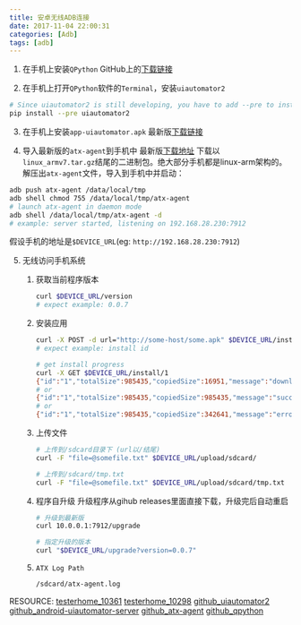 ```yaml
---
title: 安卓无线ADB连接
date: 2017-11-04 22:00:31
categories: [Adb]
tags: [adb]
---
```


1. 在手机上安装``QPython``
GitHub上的[下载链接](https://github.com/qpython-android/qpython/releases)

2. 在手机上打开``QPython``软件的``Terminal``，安装``uiautomator2``
```bash
# Since uiautomator2 is still developing, you have to add --pre to install development version
pip install --pre uiautomator2
```

<!--more-->

3. 在手机上安装``app-uiautomator.apk``
最新版[下载链接](https://github.com/openatx/android-uiautomator-server/releases)

4. 导入最新版的``atx-agent``到手机中
最新版[下载地址](https://github.com/openatx/atx-agent/releases)
下载以``linux_armv7.tar.gz``结尾的二进制包。绝大部分手机都是linux-arm架构的。
解压出``atx-agent``文件，导入到手机中并启动：
```bash
adb push atx-agent /data/local/tmp
adb shell chmod 755 /data/local/tmp/atx-agent
# launch atx-agent in daemon mode
adb shell /data/local/tmp/atx-agent -d
# example: server started, listening on 192.168.28.230:7912
```
假设手机的地址是``$DEVICE_URL``(eg: `http://192.168.28.230:7912`)

5. 无线访问手机系统
    1. 获取当前程序版本
        ```bash
        curl $DEVICE_URL/version
        # expect example: 0.0.7
        ```
    2. 安装应用
        ```bash
        curl -X POST -d url="http://some-host/some.apk" $DEVICE_URL/install
        # expect example: install id
        ```

        ```bash
        # get install progress
        curl -X GET $DEVICE_URL/install/1
        {"id":"1","totalSize":985435,"copiedSize":16951,"message":"downloading"}
        # or
        {"id":"1","totalSize":985435,"copiedSize":985435,"message":"success installed"}
        # or
        {"id":"1","totalSize":985435,"copiedSize":342641,"message":"error install","error":"exit status 1"}
        ```
    3. 上传文件
        ```bash
        # 上传到/sdcard目录下 (url以/结尾)
        curl -F "file=@somefile.txt" $DEVICE_URL/upload/sdcard/

        # 上传到/sdcard/tmp.txt
        curl -F "file=@somefile.txt" $DEVICE_URL/upload/sdcard/tmp.txt
        ```
    4. 程序自升级
        升级程序从gihub releases里面直接下载，升级完后自动重启
        ```bash
        # 升级到最新版
        curl 10.0.0.1:7912/upgrade
        ```

        ```bash
        # 指定升级的版本
        curl "$DEVICE_URL/upgrade?version=0.0.7"
        ```
    5. ``ATX Log Path``
        ```bash
        /sdcard/atx-agent.log
        ```

RESOURCE:
    [testerhome_10361](https://testerhome.com/topics/10361)
    [testerhome_10298](https://testerhome.com/topics/10298)
    [github_uiautomator2](https://github.com/openatx/uiautomator2)
    [github_android-uiautomator-server](https://github.com/openatx/android-uiautomator-server)
    [github_atx-agent](https://github.com/openatx/atx-agent)
    [github_qpython](https://github.com/qpython-android/qpython)